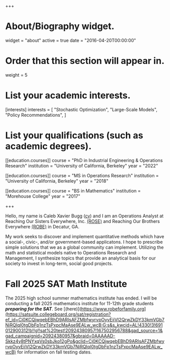 +++
# About/Biography widget.
widget = "about"
active = true
date = "2016-04-20T00:00:00"

# Order that this section will appear in.
weight = 5

# List your academic interests.
[interests]
  interests = [
    "Stochastic Optimization",
    "Large-Scale Models",
    "Policy Recommendations",
  ]

# List your qualifications (such as academic degrees).
[[education.courses]]
  course = "PhD in Industrial Engineering & Operations Research"
  institution = "University of California, Berkeley"
  year = "2022"

[[education.courses]]
  course = "MS in Operations Research"
  institution = "University of California, Berkeley"
  year = "2018"


[[education.courses]]
  course = "BS in Mathematics"
  institution = "Morehouse College"
  year = "2017"

+++

Hello, my name is Caleb Xavier Bugg ([cv](files/cv.pdf)) and I am an Operations Analyst at Reaching Our Sisters Everywhere, Inc. [(ROSE)](https://www.breastfeedingrose.org) and Reaching Our Brothers Everywhere [(ROBE)](https://www.robeforfamily.org) in Decatur, GA. 

My work seeks to discover and implement quantitative methods which have a social-, civic-, and/or government-based applicatons. I hope to prescribe simple solutions that we as a global community can implement. Utilizing the math and statistical models native to Operations Research and Management, I synthesize topics that provide an analytical basis for our society to invest in long-term, social good projects. 

# Fall 2025 SAT Math Institute

The 2025 high school summer mathematics institute has ended. I will be conducting a fall 2025 mathematics institute for 11-12th grade students ***preparing for the SAT***. See [(here)](https://www.robeforfamily.org](https://satsuite.collegeboard.org/sat/registration?ef_id=Cj0KCQjwqebEBhD9ARIsAFZMbfwyrvpOyvEiiVI2QrwZkDY33kmVGb7NiRQIqI0tgDbFp1nzTsPxpcMaAse9EALw_wcB:G:s&s_kwcid=AL!4330!3!691012900312!b!!g!!sat%20test!20924380957!167502956788&gad_source=1&gad_campaignid=20924380957&gbraid=0AAAAAD-Skkz4y8tPNYxqVs0sbJko12gPo&gclid=Cj0KCQjwqebEBhD9ARIsAFZMbfwyrvpOyvEiiVI2QrwZkDY33kmVGb7NiRQIqI0tgDbFp1nzTsPxpcMaAse9EALw_wcB) for information on fall testing dates.

